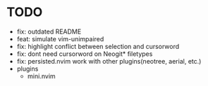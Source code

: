 # TODO

- fix: outdated README
- feat: simulate vim-unimpaired
- fix: highlight conflict between selection and cursorword
- fix: dont need cursorword on Neogit\* filetypes
- fix: persisted.nvim work with other plugins(neotree, aerial, etc.)
- plugins
  - mini.nvim
